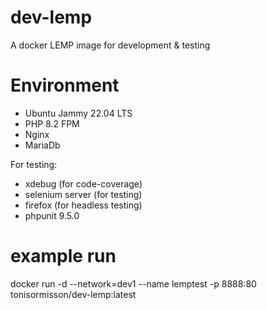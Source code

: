 # dev-lemp
A docker LEMP image for development &amp; testing

# Environment

 - Ubuntu Jammy 22.04 LTS
 - PHP 8.2 FPM
 - Nginx
 - MariaDb
 
 For testing: 
 - xdebug (for code-coverage)
 - selenium server (for testing)
 - firefox (for headless testing)
 - phpunit 9.5.0
 
# example run
docker run -d --network=dev1 --name lemptest -p 8888:80 tonisormisson/dev-lemp:latest
